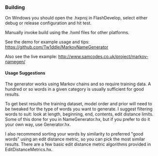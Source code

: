 ### Building

On Windows you should open the .hxproj in FlashDevelop, select either debug or release configuration and hit test. 

Manually invoke build using the .hxml files for other platforms.

See the demo for example usage and tips: https://github.com/Tw1ddle/MarkovNameGenerator
	
Also see the live example: http://www.samcodes.co.uk/project/markov-namegen/
	
#### Usage Suggestions

The generator works using Markov chains and so require training data. A hundred or so words in a given category is usually sufficient for good results.

To get best results the training dataset, model order and prior will need to be tweaked for the type of words you want to generate. I suggest filtering words to suit: look at length, beginning, end, contents, edit distance limits. Some of this done for you in NameGenerator.hx, but if you prefer to do it your own way, use Generator.hx.

I also recommend sorting your words by similarity to preferred "good words" using an edit distance metric, so you can pick the most similar results. There are a few basic edit distance metric algorithms provided in EditDistanceMetrics.hx.